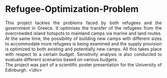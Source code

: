 # Refugee-Optimization-Problem
<div style="text-align: justify">
This project tackles the problems faced by both refugees and the government in Greece. It optimises the transfer of the refugees from the overcrowded island hotspots to mainland camps via marine and land routes. At the same time, the possibility of building new camps with different sizes to accommodate more refugees is being examined and the supply provision is optimized to both existing and potentially new camps. All this takes place with respect to a certain budget. Sensitivity analysis is also conducted to evaluate different scenarios based on various budgets. 
<br /> The project was part of a scientific poster presentation for the University of Edinburgh.
<\div>
